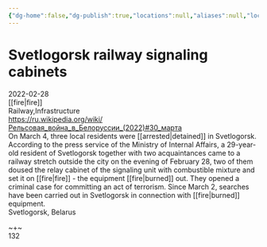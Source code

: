 ```yaml
---
{"dg-home":false,"dg-publish":true,"locations":null,"aliases":null,"location":"Svetlogorsk, Belarus","title":"Svetlogorsk railway signaling cabinets","tag":"fire, railway, infrastructure","date":"2022-02-28","permalink":"/svetlogorsk-railway-signaling-cabinets/","dgHomeLink":true,"dgPassFrontmatter":true}
---
```



# Svetlogorsk railway signaling cabinets

2022-02-28  
[[fire|fire]]  
Railway,Infrastructure  
https://ru.wikipedia.org/wiki/Рельсовая_война_в_Белоруссии_(2022)#30_марта  
On March 4, three local residents were [[arrested|detained]] in Svetlogorsk. According to the press service of the Ministry of Internal Affairs, a 29-year-old resident of Svetlogorsk together with two acquaintances came to a railway stretch outside the city on the evening of February 28, two of them doused the relay cabinet of the signaling unit with combustible mixture and set it on [[fire|fire]] - the equipment [[fire|burned]] out. They opened a criminal case for committing an act of terrorism. Since March 2, searches have been carried out in Svetlogorsk in connection with [[fire|burned]] equipment.  
Svetlogorsk, Belarus

~+~  
132
